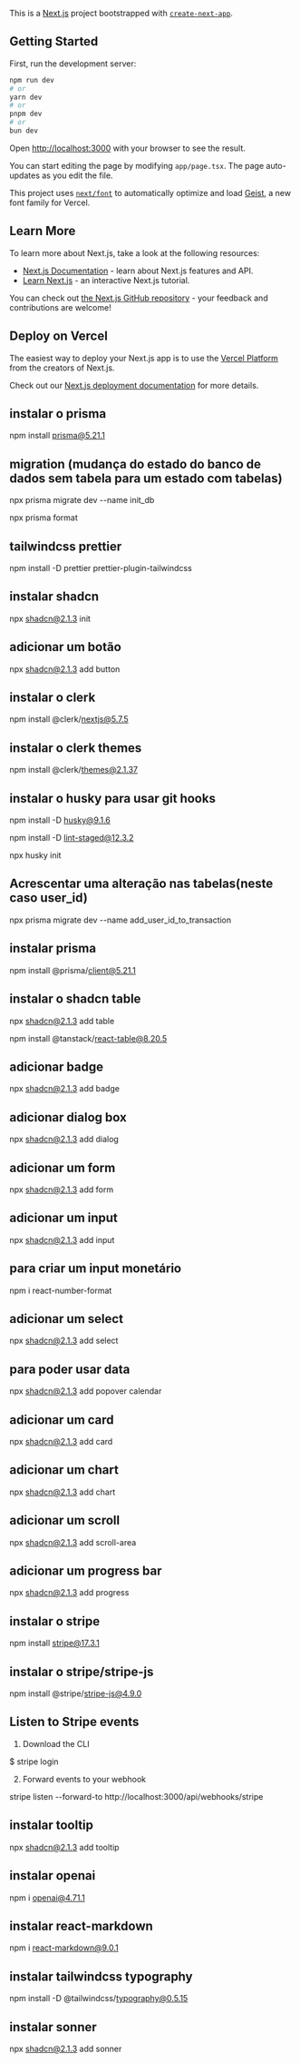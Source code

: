 This is a [Next.js](https://nextjs.org) project bootstrapped with [`create-next-app`](https://nextjs.org/docs/app/api-reference/cli/create-next-app).

## Getting Started

First, run the development server:

```bash
npm run dev
# or
yarn dev
# or
pnpm dev
# or
bun dev
```

Open [http://localhost:3000](http://localhost:3000) with your browser to see the result.

You can start editing the page by modifying `app/page.tsx`. The page auto-updates as you edit the file.

This project uses [`next/font`](https://nextjs.org/docs/app/building-your-application/optimizing/fonts) to automatically optimize and load [Geist](https://vercel.com/font), a new font family for Vercel.

## Learn More

To learn more about Next.js, take a look at the following resources:

- [Next.js Documentation](https://nextjs.org/docs) - learn about Next.js features and API.
- [Learn Next.js](https://nextjs.org/learn) - an interactive Next.js tutorial.

You can check out [the Next.js GitHub repository](https://github.com/vercel/next.js) - your feedback and contributions are welcome!

## Deploy on Vercel

The easiest way to deploy your Next.js app is to use the [Vercel Platform](https://vercel.com/new?utm_medium=default-template&filter=next.js&utm_source=create-next-app&utm_campaign=create-next-app-readme) from the creators of Next.js.

Check out our [Next.js deployment documentation](https://nextjs.org/docs/app/building-your-application/deploying) for more details.

## instalar o prisma

npm install prisma@5.21.1

## migration (mudança do estado do banco de dados sem tabela para um estado com tabelas)

npx prisma migrate dev --name init_db

npx prisma format

## tailwindcss prettier

npm install -D prettier prettier-plugin-tailwindcss

## instalar shadcn

npx shadcn@2.1.3 init

## adicionar um botão

npx shadcn@2.1.3 add button

## instalar o clerk

npm install @clerk/nextjs@5.7.5

## instalar o clerk themes

npm install @clerk/themes@2.1.37

## instalar o husky para usar git hooks

npm install -D husky@9.1.6

npm install -D lint-staged@12.3.2

npx husky init

## Acrescentar uma alteração nas tabelas(neste caso user_id)

npx prisma migrate dev --name add_user_id_to_transaction

## instalar prisma

npm install @prisma/client@5.21.1

## instalar o shadcn table

npx shadcn@2.1.3 add table

npm install @tanstack/react-table@8.20.5

## adicionar badge

npx shadcn@2.1.3 add badge

## adicionar dialog box

npx shadcn@2.1.3 add dialog

## adicionar um form

npx shadcn@2.1.3 add form

## adicionar um input

npx shadcn@2.1.3 add input

## para criar um input monetário

npm i react-number-format

## adicionar um select

npx shadcn@2.1.3 add select

## para poder usar data

npx shadcn@2.1.3 add popover calendar

## adicionar um card

npx shadcn@2.1.3 add card

## adicionar um chart

npx shadcn@2.1.3 add chart

## adicionar um scroll

npx shadcn@2.1.3 add scroll-area

## adicionar um progress bar

npx shadcn@2.1.3 add progress

## instalar o stripe

npm install stripe@17.3.1

## instalar o stripe/stripe-js

npm install @stripe/stripe-js@4.9.0

## Listen to Stripe events

1. Download the CLI

$ stripe login

2. Forward events to your webhook

stripe listen --forward-to http://localhost:3000/api/webhooks/stripe

## instalar tooltip

npx shadcn@2.1.3 add tooltip

## instalar openai

npm i openai@4.71.1

## instalar react-markdown

npm i react-markdown@9.0.1

## instalar tailwindcss typography

npm install -D @tailwindcss/typography@0.5.15

## instalar sonner

npx shadcn@2.1.3 add sonner
